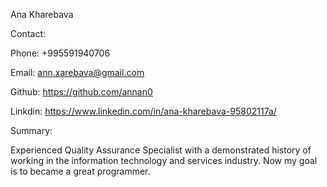 Ana Kharebava

Contact:

Phone: +995591940706

Email: ann.xarebava@gmail.com

Github: https://github.com/annan0

Linkdin: https://www.linkedin.com/in/ana-kharebava-95802117a/


Summary:

Experienced Quality Assurance Specialist with a demonstrated history of working in the information technology and services industry. Now my goal is to became a great programmer.
